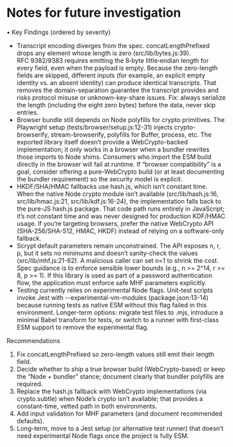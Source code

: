# Notes for future investigation

• Key Findings (ordered by severity)

  - Transcript encoding diverges from the spec. concatLengthPrefixed drops any element whose length is zero (src/lib/bytes.js:39). RFC 9382/9383 requires emitting the 8‑byte little‑endian length for every field, even when the payload
    is empty. Because the zero-length fields are skipped, different inputs (for example, an explicit empty identity vs. an absent identity) can produce identical transcripts. That removes the domain-separation guarantee the transcript
    provides and risks protocol misuse or unknown-key-share issues. Fix: always serialize the length (including the eight zero bytes) before the data, never skip entries.
  - Browser bundle still depends on Node polyfills for crypto primitives. The Playwright setup (tests/browser/setup.js:12-31) injects crypto-browserify, stream-browserify, polyfills for Buffer, process, etc. The exported library
    itself doesn’t provide a WebCrypto-backed implementation; it only works in a browser when a bundler rewrites those imports to Node shims. Consumers who import the ESM build directly in the browser will fail at runtime. If “browser
    compatibility” is a goal, consider offering a pure-WebCrypto build (or at least documenting the bundler requirement) so the security model is explicit.
  - HKDF/SHA/HMAC fallbacks use hash.js, which isn’t constant time. When the native Node crypto module isn’t available (src/lib/hash.js:16, src/lib/hmac.js:21, src/lib/kdf.js:16-24), the implementation falls back to the pure-JS hash.js
    package. That code path runs entirely in JavaScript; it’s not constant time and was never designed for production KDF/HMAC usage. If you’re targeting browsers, prefer the native WebCrypto API (SHA-256/SHA-512, HMAC, HKDF) instead of
    relying on a software-only fallback.
  - Scrypt default parameters remain unconstrained. The API exposes n, r, p, but it sets no minimums and doesn’t sanity-check the values (src/lib/mhf.js:21-62). A malicious caller can set n=1 to shrink the cost. Spec guidance is to
    enforce sensible lower bounds (e.g., n >= 2^14, r >= 8, p >= 1). If this library is used as part of a password authentication flow, the application must enforce safe MHF parameters explicitly.
  - Testing currently relies on experimental Node flags. Unit-test scripts invoke Jest with --experimental-vm-modules (package.json:13-14) because running tests as native ESM without this flag failed in this environment. Longer-term
    options: migrate test files to .mjs, introduce a minimal Babel transform for tests, or switch to a runner with first-class ESM support to remove the experimental flag.

  Recommendations

  1. Fix concatLengthPrefixed so zero-length values still emit their length field.
  2. Decide whether to ship a true browser build (WebCrypto-based) or keep the “Node + bundler” stance; document clearly that bundler polyfills are required.
  3. Replace the hash.js fallback with WebCrypto implementations (via crypto.subtle) when Node’s crypto isn’t available; that provides a constant-time, vetted path in both environments.
  4. Add input validation for MHF parameters (and document recommended defaults).
  5. Long-term, move to a Jest setup (or alternative test runner) that doesn’t need experimental Node flags once the project is fully ESM.